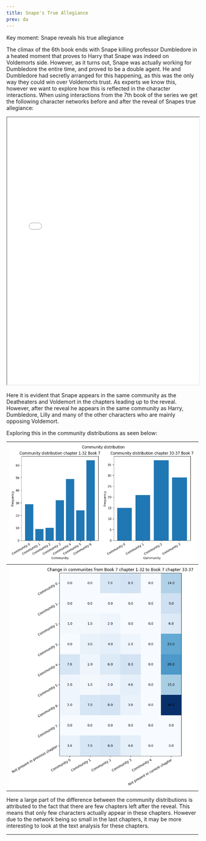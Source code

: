 ```yaml
---
title: Snape's True Allegiance
prev: da
---
```

Key moment: Snape reveals his true allegiance

The climax of the 6th book ends with Snape killing professor Dumbledore in a heated moment that proves to Harry that Snape was indeed on Voldemorts side. However, as it turns out, Snape was actually working for Dumbledore the entire time, and proved to be a double agent. He and Dumbledore had secretly arranged for this happening, as this was the only way they could win over Voldemorts trust. As experts we know this, however we want to explore how this is reflected in the character interactions. When using interactions from the 7th book of the series we get the following character networks before and after the reveal of Snapes true allegiance:

<iframe
  src="/images/SnapesAllegiance/Network.html"
  style="width:100%; height:700px;"
></iframe>

Here it is evident that Snape appears in the same community as the Deatheaters and Voldemort in the chapters leading up to the reveal. However, after the reveal he appears in the same community as Harry, Dumbledore, Lilly and many of the other characters who are mainly opposing Voldemort.

Exploring this in the community distributions as seen below:

|![](/images/SnapesAllegiance/community%20distribution%20seven.png)|
:-----------------------------------:|
|![](/images/SnapesAllegiance/community%20change%20matrix%20seven.png)|

Here a large part of the difference between the community distributions is attributed to the fact that there are few chapters left after the reveal. This means that only few characters actually appear in these chapters. However due to the network being so small in the last chapters, it may be more interesting to look at the text analysis for these chapters.

<hr class="border-b-2 border-gray-400 mt-8 mx-4">


